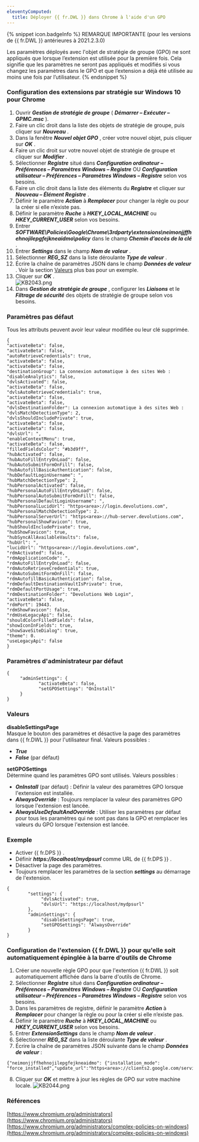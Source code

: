 ```yaml
---
eleventyComputed:
  title: Déployer {{ fr.DWL }} dans Chrome à l'aide d'un GPO
---
```


{% snippet icon.badgeInfo %} 
REMARQUE IMPORTANTE (pour les versions de {{ fr.DWL }} antérieures à 2021.2.3.0)  

Les paramètres déployés avec l'objet de stratégie de groupe (GPO) ne sont appliqués que lorsque l’extension est utilisée pour la première fois. Cela signifie que les paramètres ne seront pas appliqués et modifiés si vous changez les paramètres dans le GPO et que l’extension a déjà été utilisée au moins une fois par l’utilisateur. 
{% endsnippet %}  
 
### Configuration des extensions par stratégie sur Windows 10 pour Chrome 
1. Ouvrir ***Gestion de stratégie de groupe*** ( ***Démarrer – Exécuter – GPMC.msc*** ). 
1. Faire un clic droit dans la liste des objets de stratégie de groupe, puis cliquer sur ***Nouveau*** . 
1. Dans la fenêtre ***Nouvel objet GPO*** , créer votre nouvel objet, puis cliquer sur ***OK*** . 
1. Faire un clic droit sur votre nouvel objet de stratégie de groupe et cliquer sur ***Modifier*** . 
1. Sélectionner ***Registre*** situé dans ***Configuration ordinateur – Préférences – Paramètres Windows – Registre*** OU ***Configuration utilisateur – Préférences – Paramètres Windows – Registre*** selon vos besoins. 
1. Faire un clic droit dans la liste des éléments du ***Registre*** et cliquer sur ***Nouveau – Élément Registre*** . 
1. Définir le paramètre ***Action*** à ***Remplacer*** pour changer la règle ou pour la créer si elle n’existe pas. 
1. Définir le paramètre ***Ruche*** à ***HKEY_LOCAL_MACHINE*** ou ***HKEY_CURRENT_USER*** selon vos besoins. 
1. Entrer ***SOFTWARE\Policies\Google\Chrome\3rdparty\extensions\neimonjjffhehnojilepgfejkneaidmo\policy*** dans le champ ***Chemin d’accès de la clé*** . 
1. Entrer ***Settings*** dans le champ ***Nom de valeur*** . 
1. Sélectionner ***REG_SZ*** dans la liste déroulante ***Type de valeur*** . 
1. Écrire la chaîne de paramètres JSON dans le champ ***Données de valeur*** . Voir la section <a href="valeurs">Valeurs</a> plus bas pour un exemple. 
1. Cliquer sur ***OK*** .  
![KB2043.png](/img/fr/kb/KB2043.png) 
1. Dans ***Gestion de stratégie de groupe*** , configurer les ***Liaisons*** et le ***Filtrage de sécurité*** des objets de stratégie de groupe selon vos besoins.  

### Paramètres pas défaut 
Tous les attributs peuvent avoir leur valeur modifiée ou leur clé supprimée.  
```
{  
"activateBeta": false,  
"activateBeta": false,  
"autoRetrieveCredentials": true,  
"activateBeta": false,  
"activateBeta": false,  
"destinationGroup": La connexion automatique à des sites Web :  
"disableAnalytics": false,  
"dvlsActivated": false,  
"activateBeta": false,  
"dvlsAutoRetrieveCredentials": true,  
"activateBeta": false,  
"activateBeta": false,  
"dvlsDestinationFolder": La connexion automatique à des sites Web :  
"dvlsMatchDetectionType": 2,  
"dvlsShouldIncludePrivate": true,  
"activateBeta": false,  
"activateBeta": false,  
"dvlsUrl": ",  
"enableContextMenu": true,  
"activateBeta": false,  
"filledFieldsColor": "#b3d9ff",  
"hubActivated": false,  
"hubAutoFillEntryOnLoad": false,  
"hubAutoSubmitFormOnFill": false,  
"hubAutofillBasicAuthentication": false,  
"hubDefaultLoginUsername": ",  
"hubMatchDetectionType": 2,  
"hubPersonalActivated": false,  
"hubPersonalAutoFillEntryOnLoad": false,  
"hubPersonalAutoSubmitFormOnFill": false,  
"hubPersonalDefaultLoginUsername": ",  
"hubPersonalLucidUrl": "https<area>://login.devolutions.com",  
"hubPersonalMatchDetectionType": 2.  
"hubPersonalServerUrl": "https<area>://hub-server.devolutions.com",  
"hubPersonalShowFavicon": true,  
"hubShouldIncludePrivate": true,  
"hubShowFavicon": true,  
"hubSyncAllAvailableVaults": false,  
"hubUrl": ",  
"lucidUrl": "https<area>://login.devolutions.com",  
"rdmActivated": false,  
"rdmApplicationCode": ",  
"rdmAutoFillEntryOnLoad": false,  
"rdmAutoRetrieveCredentials": true,  
"rdmAutoSubmitFormOnFill": false,  
"rdmAutofillBasicAuthentication": false,  
"rdmDefaultDestinationVaultIsPrivate": true,  
"rdmDefaultPortUsage": true,  
"rdmDestinationFolder": "Devolutions Web Login",  
"activateBeta": false,  
"rdmPort": 19443.  
"rdmShowFavicon": false,  
"rdmUseLegacyApi": false,  
"shouldColorFilledFields": false,  
"showIconInFields": true,  
"showSaveSiteDialog": true,  
"theme": 0.  
"useLegacyApi": false  
}  
```
### Paramètres d'administrateur par défaut 
```
{  
     "adminSettings": {  
            "activateBeta": false,  
            "setGPOSettings": "OnInstall"  
     }  
}  
```
### Valeurs 
<a name="valeurs"></a>

**disableSettingsPage**  
Masque le bouton des paramètres et désactive la page des paramètres dans {{ fr.DWL }} pour l'utilisateur final. 
Valeurs possibles : 
* ***True*** 
* ***False*** (par défaut) 

**setGPOSettings**  
Détermine quand les paramètres GPO sont utilisés. 
Valeurs possibles : 
* ***OnInstall*** (par défaut) : Définir la valeur des paramètres GPO lorsque l'extension est installée. 
* ***AlwaysOverride*** : Toujours remplacer la valeur des paramètres GPO lorsque l'extension est lancée. 
* ***AlwaysUseDefaultAndOverride*** : Utiliser les paramètres par défaut pour tous les paramètres qui ne sont pas dans la GPO et remplacer les valeurs du GPO lorsque l'extension est lancée. 
### Exemple 
* Activer {{ fr.DPS }} . 
* Définir ***https<area>://localhost/mydpsurl*** comme URL de {{ fr.DPS }} . 
* Désactiver la page des paramètres. 
* Toujours remplacer les paramètres de la section ***settings*** au démarrage de l'extension. 
```
{  
        "settings": {  
             "dvlsActivated": true,  
             "dvlsUrl": "https://localhost/mydpsurl"  
        },  
        "adminSettings": {  
             "disableSettingsPage": true,  
             "setGPOSettings": "AlwaysOverride"  
        }  
}  
```
### Configuration de l'extension {{ fr.DWL }} pour qu'elle soit automatiquement épinglée à la barre d'outils de Chrome 
1. Créer une nouvelle règle GPO pour que l'extention {{ fr.DWL }} soit automatiquement affichée dans la barre d'outils de Chrome. 
1. Sélectionner ***Registre*** situé dans ***Configuration ordinateur – Préférences – Paramètres Windows – Registre*** OU ***Configuration utilisateur – Préférences – Paramètres Windows – Registre*** selon vos besoins. 
1. Dans les paramètres de registre, définir le paramètre ***Action*** à ***Remplacer*** pour changer la règle ou pour la créer si elle n’existe pas. 
1. Définir le paramètre ***Ruche*** à ***HKEY_LOCAL_MACHINE*** ou ***HKEY_CURRENT_USER*** selon vos besoins. 
1. Entrer ***ExtensionSettings*** dans le champ ***Nom de valeur*** . 
1. Sélectionner ***REG_SZ*** dans la liste déroulante ***Type de valeur*** . 
1. Écrire la chaîne de paramètres JSON suivante dans le champ ***Données de valeur*** : 
```
{"neimonjjffhehnojilepgfejkneaidmo": {"installation_mode":  
"force_installed","update_url":"https<area>://clients2.google.com/service/update2/crx","toolbar_pin":"force_pinned"}}  
```
8. Cliquer sur ***OK*** et mettre à jour les règles de GPO sur votre machine locale. 
![KB2044.png](/img/fr/kb/KB2044.png) 
### Références 
[https://www.chromium.org/administrators](https://www.chromium.org/administrators)  
[https://www.chromium.org/administrators/complex-policies-on-windows](https://www.chromium.org/administrators/complex-policies-on-windows) 

